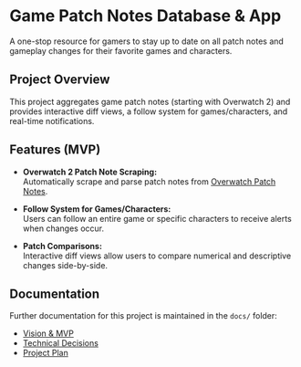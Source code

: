 # Game Patch Notes Database & App

A one-stop resource for gamers to stay up to date on all patch notes and gameplay changes for their favorite games and characters.

## Project Overview

This project aggregates game patch notes (starting with Overwatch 2) and provides interactive diff views, a follow system for games/characters, and real-time notifications.

## Features (MVP)

- **Overwatch 2 Patch Note Scraping:**  
  Automatically scrape and parse patch notes from [Overwatch Patch Notes](https://overwatch.blizzard.com/en-us/news/patch-notes/).

- **Follow System for Games/Characters:**  
  Users can follow an entire game or specific characters to receive alerts when changes occur.

- **Patch Comparisons:**  
  Interactive diff views allow users to compare numerical and descriptive changes side-by-side.

## Documentation

Further documentation for this project is maintained in the `docs/` folder:

- [Vision & MVP](docs/Vision_and_MVP.md)  
- [Technical Decisions](docs/Technical_Decisions.md)  
- [Project Plan](docs/Project_Plan.md)


